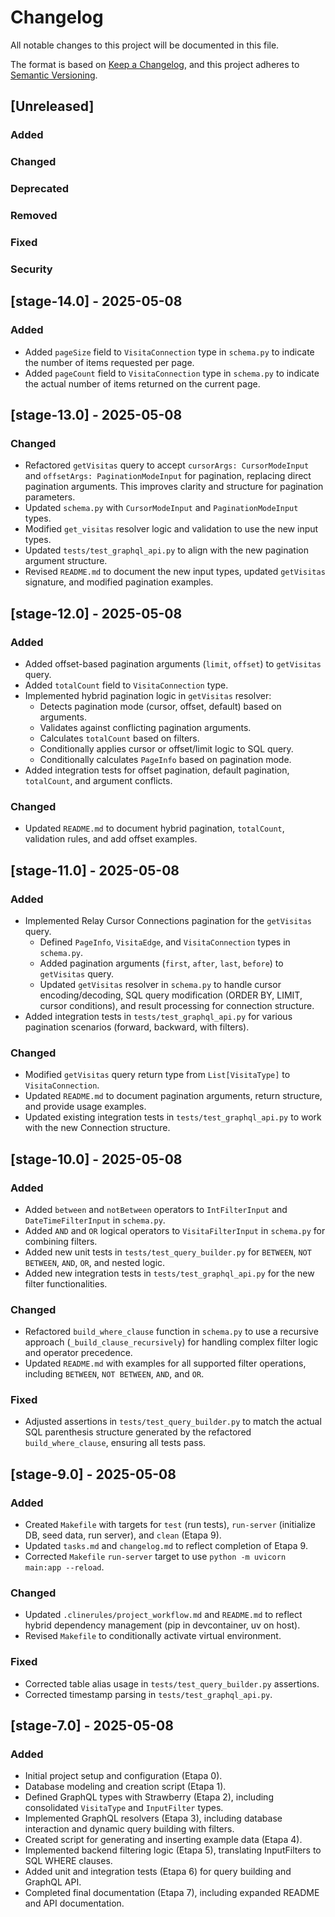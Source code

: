 # Changelog

All notable changes to this project will be documented in this file.

The format is based on [Keep a Changelog](https://keepachangelog.com/en/1.0.0/),
and this project adheres to [Semantic Versioning](https://semver.org/spec/v2.0.0.html).

## [Unreleased]

### Added

### Changed

### Deprecated

### Removed

### Fixed

### Security

## [stage-14.0] - 2025-05-08

### Added
- Added `pageSize` field to `VisitaConnection` type in `schema.py` to indicate the number of items requested per page.
- Added `pageCount` field to `VisitaConnection` type in `schema.py` to indicate the actual number of items returned on the current page.

## [stage-13.0] - 2025-05-08

### Changed
- Refactored `getVisitas` query to accept `cursorArgs: CursorModeInput` and `offsetArgs: PaginationModeInput` for pagination, replacing direct pagination arguments. This improves clarity and structure for pagination parameters.
- Updated `schema.py` with `CursorModeInput` and `PaginationModeInput` types.
- Modified `get_visitas` resolver logic and validation to use the new input types.
- Updated `tests/test_graphql_api.py` to align with the new pagination argument structure.
- Revised `README.md` to document the new input types, updated `getVisitas` signature, and modified pagination examples.

## [stage-12.0] - 2025-05-08

### Added
- Added offset-based pagination arguments (`limit`, `offset`) to `getVisitas` query.
- Added `totalCount` field to `VisitaConnection` type.
- Implemented hybrid pagination logic in `getVisitas` resolver:
  - Detects pagination mode (cursor, offset, default) based on arguments.
  - Validates against conflicting pagination arguments.
  - Calculates `totalCount` based on filters.
  - Conditionally applies cursor or offset/limit logic to SQL query.
  - Conditionally calculates `PageInfo` based on pagination mode.
- Added integration tests for offset pagination, default pagination, `totalCount`, and argument conflicts.

### Changed
- Updated `README.md` to document hybrid pagination, `totalCount`, validation rules, and add offset examples.

## [stage-11.0] - 2025-05-08

### Added
- Implemented Relay Cursor Connections pagination for the `getVisitas` query.
  - Defined `PageInfo`, `VisitaEdge`, and `VisitaConnection` types in `schema.py`.
  - Added pagination arguments (`first`, `after`, `last`, `before`) to `getVisitas` query.
  - Updated `getVisitas` resolver in `schema.py` to handle cursor encoding/decoding, SQL query modification (ORDER BY, LIMIT, cursor conditions), and result processing for connection structure.
- Added integration tests in `tests/test_graphql_api.py` for various pagination scenarios (forward, backward, with filters).

### Changed
- Modified `getVisitas` query return type from `List[VisitaType]` to `VisitaConnection`.
- Updated `README.md` to document pagination arguments, return structure, and provide usage examples.
- Updated existing integration tests in `tests/test_graphql_api.py` to work with the new Connection structure.

## [stage-10.0] - 2025-05-08

### Added
- Added `between` and `notBetween` operators to `IntFilterInput` and `DateTimeFilterInput` in `schema.py`.
- Added `AND` and `OR` logical operators to `VisitaFilterInput` in `schema.py` for combining filters.
- Added new unit tests in `tests/test_query_builder.py` for `BETWEEN`, `NOT BETWEEN`, `AND`, `OR`, and nested logic.
- Added new integration tests in `tests/test_graphql_api.py` for the new filter functionalities.

### Changed
- Refactored `build_where_clause` function in `schema.py` to use a recursive approach (`_build_clause_recursively`) for handling complex filter logic and operator precedence.
- Updated `README.md` with examples for all supported filter operations, including `BETWEEN`, `NOT BETWEEN`, `AND`, and `OR`.

### Fixed
- Adjusted assertions in `tests/test_query_builder.py` to match the actual SQL parenthesis structure generated by the refactored `build_where_clause`, ensuring all tests pass.

## [stage-9.0] - 2025-05-08

### Added
- Created `Makefile` with targets for `test` (run tests), `run-server` (initialize DB, seed data, run server), and `clean` (Etapa 9).
- Updated `tasks.md` and `changelog.md` to reflect completion of Etapa 9.
- Corrected `Makefile` `run-server` target to use `python -m uvicorn main:app --reload`.

### Changed
- Updated `.clinerules/project_workflow.md` and `README.md` to reflect hybrid dependency management (pip in devcontainer, uv on host).
- Revised `Makefile` to conditionally activate virtual environment.

### Fixed
- Corrected table alias usage in `tests/test_query_builder.py` assertions.
- Corrected timestamp parsing in `tests/test_graphql_api.py`.

## [stage-7.0] - 2025-05-08

### Added
- Initial project setup and configuration (Etapa 0).
- Database modeling and creation script (Etapa 1).
- Defined GraphQL types with Strawberry (Etapa 2), including consolidated `VisitaType` and `InputFilter` types.
- Implemented GraphQL resolvers (Etapa 3), including database interaction and dynamic query building with filters.
- Created script for generating and inserting example data (Etapa 4).
- Implemented backend filtering logic (Etapa 5), translating InputFilters to SQL WHERE clauses.
- Added unit and integration tests (Etapa 6) for query building and GraphQL API.
- Completed final documentation (Etapa 7), including expanded README and API documentation.
